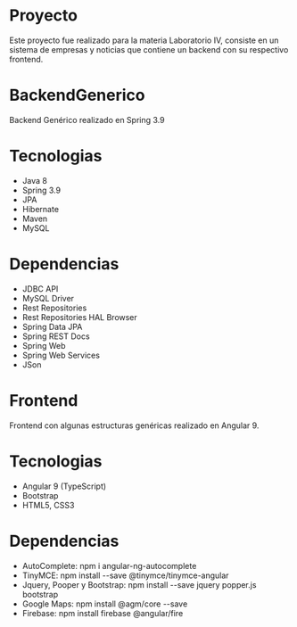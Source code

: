 # Proyecto
Este proyecto fue realizado para la materia Laboratorio IV, consiste en un sistema de empresas y noticias
que contiene un backend con su respectivo frontend.

# BackendGenerico
Backend Genérico realizado en Spring 3.9 

# Tecnologias
* Java 8
* Spring 3.9
* JPA
* Hibernate
* Maven
* MySQL

# Dependencias
* JDBC API
* MySQL Driver
* Rest Repositories
* Rest Repositories HAL Browser
* Spring Data JPA
* Spring REST Docs
* Spring Web
* Spring Web Services
* JSon

# Frontend
Frontend con algunas estructuras genéricas realizado en Angular 9.

# Tecnologias
* Angular 9 (TypeScript)
* Bootstrap
* HTML5, CSS3

# Dependencias
- AutoComplete: npm i angular-ng-autocomplete
- TinyMCE: npm install --save @tinymce/tinymce-angular
- Jquery, Pooper y Bootstrap: npm install --save jquery popper.js bootstrap
- Google Maps: npm install @agm/core --save
- Firebase: npm install firebase @angular/fire